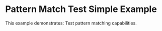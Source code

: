 # Pattern Match Test Simple Example

This example demonstrates: Test pattern matching capabilities.
